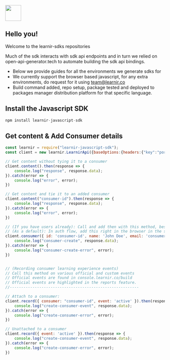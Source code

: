 
[<img src="https://learnir.co/logo.svg" width="50"/>](https://learnir.co/logo.svg)

## Hello you!
Welcome to the learnir-sdks repositories

Much of the sdk interacts with sdk api endpoints and in turn we relied on open-api-generator.tech to
automate building the sdk api bindings.
- Below we provide guides for all the environments we generate sdks for
- We currently support the browser based javascript, for any extra environments, do request for it using team@learnir.co
- Build command added, repo setup, package tested and deployed to packages manager distribution platform for that specific language.



## Install the Javascript SDK
```javascript
npm install learnir-javascript-sdk
```

## Get content & Add Consumer details
````javascript
const learnir = require("learnir-javascript-sdk");
const client = new learnir.LearnirApi({baseOptions:{headers:{"key":"port-access-key-from-console-dashboard"}}});

// Get content without tying it to a consumer
client.content().then(response => {
    console.log("response", response.data);
}).catch(error => {
    console.log("error", error);
})

// Get content and tie it to an added consumer 
client.content("consumer-id").then(response => {
    console.log("response", response.data);
}).catch(error => {
    console.log("error", error);
})

// (If you have users already): Call and add then with this method, best in batches
// (As a default): In auth flow, add this right in the browser in the signup process
client.consumer({ id: 'consumer-id', name: 'John Doe', email: 'consumer@email.com' }).then(response => {
    console.log("consumer-create", response.data);
}).catch(error => {
    console.log("consumer-create-error", error);
})


// (Recording consumer learning experience events) 
// Call this method on various official and custom events
// Official events are found in console.learnir.co/build
// Official events are highlighted in the reports feature.
//---------------------------------------------------------

// Attach to a consumer:
client.record({ consumer: "consumer-id", event: 'active' }).then(response => {
    console.log("create-consumer-event", response.data);
}).catch(error => {
    console.log("create-consumer-error", error);
})

// Unattached to a consumer
client.record({ event: 'active' }).then(response => {
    console.log("create-consumer-event", response.data);
}).catch(error => {
    console.log("create-consumer-error", error);
})

`````